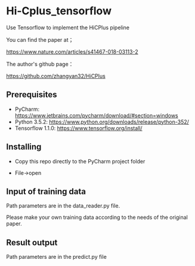 # Hi-Cplus_tensorflow
Use Tensorflow to implement the HiCPlus pipeline

You can find the paper at；

https://www.nature.com/articles/s41467-018-03113-2

The author's github page：

https://github.com/zhangyan32/HiCPlus

## Prerequisites
* PyCharm:  https://www.jetbrains.com/pycharm/download/#section=windows
* Python 3.5.2:  https://www.python.org/downloads/release/python-352/
* Tensorflow 1.1.0:  https://www.tensorflow.org/install/
## Installing

* Copy this repo directly to the PyCharm project folder

* File->open 

## Input of training data

Path parameters are in the data_reader.py file.

Please make your own training data according to the needs of the original paper.

## Result output

Path parameters are in the predict.py file
